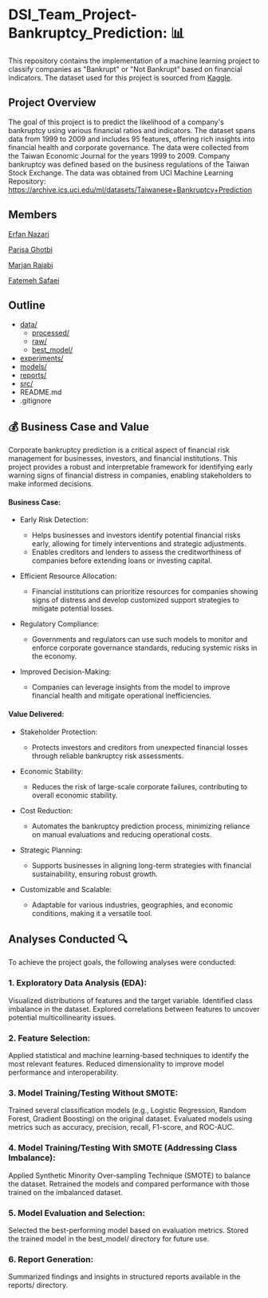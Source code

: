 # DSI_Team_Project-Bankruptcy_Prediction: :bar_chart:

This repository contains the implementation of a machine learning project to classify companies as "Bankrupt" or "Not Bankrupt" based on financial indicators. The dataset used for this project is sourced from [Kaggle](https://www.kaggle.com/datasets/fedesoriano/company-bankruptcy-prediction).

## Project Overview
The goal of this project is to predict the likelihood of a company's bankruptcy using various financial ratios and indicators. The dataset spans data from 1999 to 2009 and includes 95 features, offering rich insights into financial health and corporate governance.
The data were collected from the Taiwan Economic Journal for the years 1999 to 2009. Company bankruptcy was defined based on the business regulations of the Taiwan Stock Exchange. The data was obtained from UCI Machine Learning Repository: https://archive.ics.uci.edu/ml/datasets/Taiwanese+Bankruptcy+Prediction



## Members
[Erfan Nazari](https://github.com/Erfan-Nazari)

[Parisa Ghotbi](https://github.com/Parisaghotbi) 

[Marjan Rajabi](https://github.com/marjanrajabi437)

[Fatemeh Safaei](https://github.com/Safaei-Fatemeh)


## Outline

- [data/](https://github.com/Erfan-Nazari/DSI_Team_Project-Bankruptcy_Prediction/tree/main/data)
  - [processed/](https://github.com/Erfan-Nazari/DSI_Team_Project-Bankruptcy_Prediction/tree/main/data/processed)
  - [raw/](https://github.com/Erfan-Nazari/DSI_Team_Project-Bankruptcy_Prediction/tree/main/data/raw)
  - [best_model/](https://github.com/Erfan-Nazari/DSI_Team_Project-Bankruptcy_Prediction/tree/main/data/best_model)
- [experiments/](https://github.com/Erfan-Nazari/DSI_Team_Project-Bankruptcy_Prediction/tree/main/experiments)
- [models/](models)
- [reports/](reports)
- [src/](src)
- README.md
- .gitignore



## :moneybag: Business Case and Value

Corporate bankruptcy prediction is a critical aspect of financial risk management for businesses, investors, and financial institutions. This project provides a robust and interpretable framework for identifying early warning signs of financial distress in companies, enabling stakeholders to make informed decisions.





#### Business Case:

- Early Risk Detection:

  - Helps businesses and investors identify potential financial risks early, allowing for timely interventions and strategic adjustments.
  - Enables creditors and lenders to assess the creditworthiness of companies before extending loans or investing capital.

- Efficient Resource Allocation:

  - Financial institutions can prioritize resources for companies showing signs of distress and develop customized support strategies to mitigate potential losses.

- Regulatory Compliance:

  - Governments and regulators can use such models to monitor and enforce corporate governance standards, reducing systemic risks in the economy.

- Improved Decision-Making:

  - Companies can leverage insights from the model to improve financial health and mitigate operational inefficiencies.

#### Value Delivered: 

- Stakeholder Protection:

  - Protects investors and creditors from unexpected financial losses through reliable bankruptcy risk assessments.

- Economic Stability:

  - Reduces the risk of large-scale corporate failures, contributing to overall economic stability.

- Cost Reduction:

  - Automates the bankruptcy prediction process, minimizing reliance on manual evaluations and reducing operational costs.

- Strategic Planning:

  - Supports businesses in aligning long-term strategies with financial sustainability, ensuring robust growth.

- Customizable and Scalable:

  - Adaptable for various industries, geographies, and economic conditions, making it a versatile tool.

## Analyses Conducted :mag:

To achieve the project goals, the following analyses were conducted:

### 1. Exploratory Data Analysis (EDA):

Visualized distributions of features and the target variable.
Identified class imbalance in the dataset.
Explored correlations between features to uncover potential multicollinearity issues.

### 2. Feature Selection:

Applied statistical and machine learning-based techniques to identify the most relevant features.
Reduced dimensionality to improve model performance and interoperability.

### 3. Model Training/Testing Without SMOTE:

Trained several classification models (e.g., Logistic Regression, Random Forest, Gradient Boosting) on the original dataset.
Evaluated models using metrics such as accuracy, precision, recall, F1-score, and ROC-AUC.

### 4. Model Training/Testing With SMOTE (Addressing Class Imbalance):

Applied Synthetic Minority Over-sampling Technique (SMOTE) to balance the dataset.
Retrained the models and compared performance with those trained on the imbalanced dataset.

### 5. Model Evaluation and Selection:

Selected the best-performing model based on evaluation metrics.
Stored the trained model in the best_model/ directory for future use.

### 6. Report Generation:

Summarized findings and insights in structured reports available in the reports/ directory.

